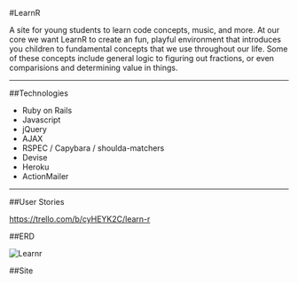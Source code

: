 #LearnR

A site for young students to learn code concepts, music, and more.  At our core we want LearnR to create an fun, playful environment that introduces you children to fundamental concepts that we use throughout our life.  Some of these concepts include general logic to figuring out fractions, or even comparisions and determining value in things.

----------------
##Technologies

* Ruby on Rails
* Javascript
* jQuery
* AJAX
* RSPEC / Capybara / shoulda-matchers
* Devise
* Heroku
* ActionMailer

----------
##User Stories

https://trello.com/b/cyHEYK2C/learn-r

##ERD

![Learnr](https://raw.githubusercontent.com/lacostenycoder/Learn.R/development/learnrERDv2.png)

##Site
